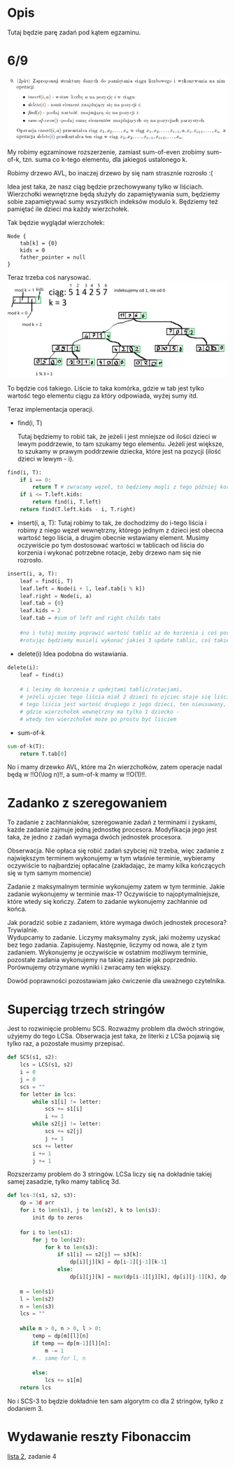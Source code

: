 # Opis

Tutaj będzie parę zadań pod kątem egzaminu.

# 6/9

![alt text](images/6_9.png)

My robimy egzaminowe rozszerzenie, zamiast sum-of-even zrobimy sum-of-k, tzn. suma co k-tego elementu, dla jakiegoś ustalonego k.

Robimy drzewo AVL, bo inaczej drzewo by się nam strasznie rozrosło :(

Idea jest taka, że nasz ciąg będzie przechowywany tylko w liściach. Wierzchołki wewnętrzne będą służyły do zapamiętywania sum, będziemy sobie zapamiętywać sumy wszystkich indeksów modulo k. Będziemy też pamiętać ile dzieci ma każdy wierzchołek.

Tak będzie wyglądał wierzchołek:

```
Node {
    tab[k] = {0}
    kids = 0
    father_pointer = null
}
```

Teraz trzeba coś narysować.
![alt text](images/6_9_1.png)

To będzie coś takiego. Liście to taka komórka, gdzie w tab jest tylko wartość tego elementu ciągu za który odpowiada, wyżej sumy itd.

Teraz implementacja operacji.

-   find(i, T)

    Tutaj będziemy to robić tak, że jeżeli i jest mniejsze od ilości dzieci w lewym poddrzewie, to tam szukamy tego elementu. Jeżeli jest większe, to szukamy w prawym poddrzewie dziecka, które jest na pozycji (ilość dzieci w lewym - i).

```python
find(i, T):
    if i == 0:
        return T # zwracamy węzeł, to będziemy mogli z tego później korzystać przy innych operacjach
    if i <= T.left.kids:
        return find(i, T.left)
    return find(T.left.kids - i, T.right)
```

-   insert(i, a, T):
    Tutaj robimy to tak, że dochodzimy do i-tego liścia i robimy z niego węzeł wewnętrzny, którego jednym z dzieci jest obecna wartość tego liścia, a drugim obecnie wstawiany element. Musimy oczywiście po tym dostosować wartości w tablicach od liścia do korzenia i wykonać potrzebne rotacje, żeby drzewo nam się nie rozrosło.

```python
insert(i, a, T):
    leaf = find(i, T)
    leaf.left = Node(i + 1, leaf.tab[i % k])
    leaf.right = Node(i, a)
    leaf.tab = {0}
    leaf.kids = 2
    leaf.tab = #sum of left and right childs tabs

    #no i tutaj musimy poprawić wartość tablic aż do korzenia i coś porotować jak trzeba,
    #rotując będziemy musieli wykonać jakieś 3 update tablic, coś takiego
```

-   delete(i)
    Idea podobna do wstawiania.

```python
delete(i):
    leaf = find(i)

    # i lecimy do korzenia z updejtami tablic/rotacjami,
    # jeżeli ojciec tego liścia miał 2 dzieci to ojciec staje się liściem, a wartością
    # tego liścia jest wartość drugiego z jego dzieci, ten nieusuwany, bo nie chcemy sytuacji
    # gdzie wierzchołek wewnętrzny ma tylko 1 dziecko -
    # wtedy ten wierzchołek może po prostu być liściem
```

-   sum-of-k

```python
sum-of-k(T):
    return T.tab[0]
```

No i mamy drzewko AVL, które ma 2n wierzchołków, zatem operacje nadal będą w !!O(\log n)!!, a sum-of-k mamy w !!O(1)!!.

# Zadanko z szeregowaniem

To zadanie z zachłanniaków, szeregowanie zadań z terminami i zyskami, każde zadanie zajmuje jedną jednostkę procesora. Modyfikacja jego jest taka, że jedno z zadań wymaga dwóch jednostek procesora.

Obserwacja.
Nie opłaca się robić zadań szybciej niż trzeba, więc zadanie z największym terminem wykonujemy w tym właśnie terminie, wybieramy oczywiście to najbardziej opłacalne (zakładając, że mamy kilka kończących się w tym samym momencie)

Zadanie z maksymalnym terminie wykonujemy zatem w tym terminie. Jakie zadanie wykonujemy w terminie max-1? Oczywiście to najoptymalniejsze, które wtedy się kończy. Zatem to zadanie wykonujemy zachłannie od końca.

Jak poradzić sobie z zadaniem, które wymaga dwóch jednostek procesora? Trywialnie.  
Wydupcamy to zadanie. Liczymy maksymalny zysk, jaki możemy uzyskać bez tego zadania. Zapisujemy. Następnie, liczymy od nowa, ale z tym zadaniem. Wykonujemy je oczywiście w ostatnim możliwym terminie, pozostałe zadania wykonujemy na takiej zasadzie jak poprzednio. Porównujemy otrzymane wyniki i zwracamy ten większy.

Dowód poprawności pozostawiam jako ćwiczenie dla uważnego czytelnika.

# Superciąg trzech stringów

Jest to rozwinięcie problemu SCS. Rozważmy problem dla dwóch stringów, użyjemy do tego LCSa. Obserwacja jest taka, że literki z LCSa pojawią się tylko raz, a pozostałe musimy przepisać.

```python
def SCS(s1, s2):
    lcs = LCS(s1, s2)
    i = 0
    j = 0
    scs = ""
    for letter in lcs:
        while s1[i] != letter:
            scs += s1[i]
            i += 1
        while s2[j] != letter:
            scs += s2[j]
            j += 1
        scs += letter
        i += 1
        j += 1
```

Rozszerzamy problem do 3 stringów. LCSa liczy się na dokładnie takiej samej zasadzie, tylko mamy tablicę 3d.

```python
def lcs-3(s1, s2, s3):
    dp = 3d arr
    for i to len(s1), j to len(s2), k to len(s3):
        init dp to zeros

    for i to len(s1):
        for j to len(s2):
            for k to len(s3):
                if s1[i] == s2[j] == s3[k]:
                    dp[i][j][k] = dp[i-1][j-1][k-1]
                else:
                    dp[i][j][k] = max(dp[i-1][j][k], dp[i][j-1][k], dp[i][j][k-1])

    m = len(s1)
    l = len(s2)
    n = len(s3)
    lcs = ""

    while m > 0, n > 0, l > 0:
        temp = dp[m][l][n]
        if temp == dp[m-1][l][n]:
            m -= 1
        #.. same for l, n

        else:
            lcs += s1[m]
    return lcs
```

No i SCS-3 to będzie dokładnie ten sam algorytm co dla 2 stringów, tylko z dodaniem 3.

# Wydawanie reszty Fibonaccim

[lista 2](https://aisd-notatki.readthedocs.io/en/latest/listy/2/), zadanie 4

